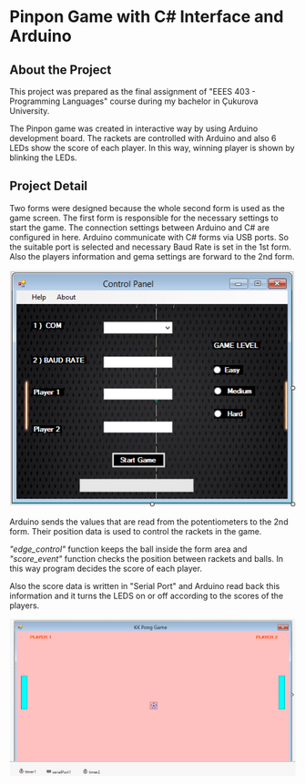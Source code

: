 # Pinpon Game with C# Interface and Arduino

## About the Project
This project was prepared as the final assignment of "EEES 403 - Programming Languages" course during my bachelor in Çukurova University.

The Pinpon game was created in interactive way by using Arduino development board. The rackets are controlled with Arduino and also 6 LEDs show the score of each player. In this way, winning player is shown by blinking the LEDs.

## Project Detail

Two forms were designed because the whole second form is used as the game screen. The first form is responsible for the necessary settings to start the game. The connection settings between Arduino and C# are configured in here. Arduino communicate with C# forms via USB ports. So the suitable port is selected and necessary Baud Rate is set in the 1st form. Also the players information and gema settings are forward to the 2nd form.

<img src="figures/1.png"  />  

Arduino sends the values that are read from the potentiometers to the 2nd form. Their position data is used to control the rackets in the game.

_"edge_control"_ function keeps the ball inside the form area and _"score_event"_ function checks the position between rackets and  balls. In this way program decides the score of each player. 

Also the score data is written in "Serial Port" and Arduino read back this information and it turns the LEDS on or off according to the scores of the players.

<img src="figures/2.png"  />  
